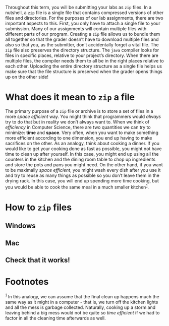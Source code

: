 Throughout this term, you will be submitting your labs as `zip` files. In a nutshell, a `zip` file is a single file that contains compressed versions of other files and directories. For the purposes of our lab assignments, there are two important aspects to this. First, you only have to attach a single file to your submission. Many of our assignments will contain multiple files with different parts of our program. Creating a `zip` file allows us to bundle them all together so that the grader doesn&rsquo;t have to download multiple files and also so that you, as the submitter, don&rsquo;t accidentally forget a vital file. The `zip` file also preserves the directory structure. The `java` compiler looks for files in specific places, relative to your project&rsquo;s directory. When there are multiple files, the compiler needs them to all be in the right places relative to each other. Uploading the entire directory structure as a single file helps us make sure that the file structure is preserved when the grader opens things up on the other side!


# What does it mean to `zip` a file

The primary purpose of a `zip` file or archive is to store a set of files in a more *space efficient* way. You might think that programmers would *always* try to do that but in reality we don&rsquo;t always want to. When we think of *efficiency* in Computer Science, there are two quantities we can try to minimize: **time** and **space**. Very often, when you want to make something more efficient according to one dimension, you end up having to make sacrifices on the other. As an analogy, think about cooking a dinner. If you would like to get your cooking done as fast as possible, you might not have time to clean up after yourself. In this case, you might end up using all the counters in the kitchen and the dining room table to chop up ingredients and store the pots and pans you might need. On the other hand, if you want to be maximally *space efficient*, you might wash every dish after you use it and try to reuse as many things as possible so you don&rsquo;t leave them in the drying rack. In this case, you will end up spending more time cooking, but you would be able to cook the same meal in a much smaller kitchen<sup><a id="fnr.1" class="footref" href="#fn.1">1</a></sup>.


# How to `zip` files


## Windows


## Mac


## Check that it works!


# Footnotes

<sup><a id="fn.1" href="#fnr.1">1</a></sup> In this analogy, we can assume that the final clean up happens much the same way as it might in a computer - that is, we turn off the kitchen lights and all the mess is garbage collected. Naturally, cooking up a storm and leaving behind a big mess would not be quite so *time efficient* if we had to factor in all the cleaning time afterwards as well.
